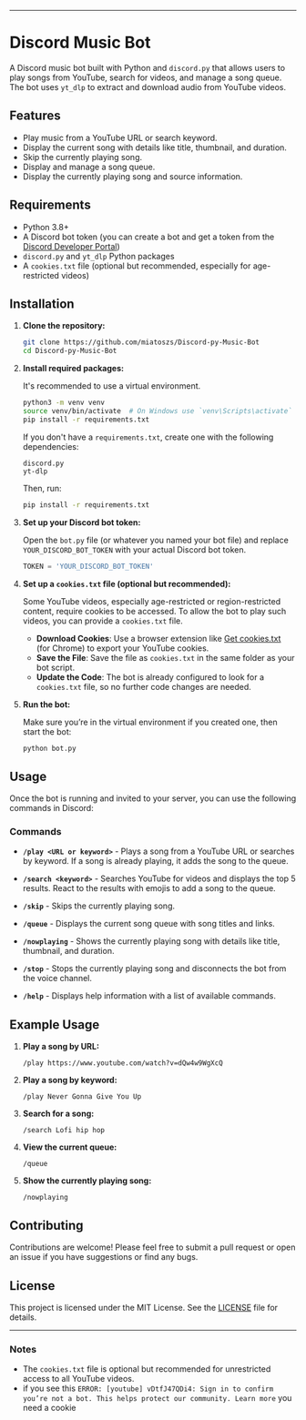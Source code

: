 

---

# Discord Music Bot

A Discord music bot built with Python and `discord.py` that allows users to play songs from YouTube, search for videos, and manage a song queue. The bot uses `yt_dlp` to extract and download audio from YouTube videos.

## Features

- Play music from a YouTube URL or search keyword.
- Display the current song with details like title, thumbnail, and duration.
- Skip the currently playing song.
- Display and manage a song queue.
- Display the currently playing song and source information.

## Requirements

- Python 3.8+
- A Discord bot token (you can create a bot and get a token from the [Discord Developer Portal](https://discord.com/developers/applications))
- `discord.py` and `yt_dlp` Python packages
- A `cookies.txt` file (optional but recommended, especially for age-restricted videos)

## Installation

1. **Clone the repository:**

   ```bash
   git clone https://github.com/miatoszs/Discord-py-Music-Bot
   cd Discord-py-Music-Bot
   ```

2. **Install required packages:**

   It's recommended to use a virtual environment.

   ```bash
   python3 -m venv venv
   source venv/bin/activate  # On Windows use `venv\Scripts\activate`
   pip install -r requirements.txt
   ```

   If you don't have a `requirements.txt`, create one with the following dependencies:

   ```plaintext
   discord.py
   yt-dlp
   ```

   Then, run:

   ```bash
   pip install -r requirements.txt
   ```

3. **Set up your Discord bot token:**

   Open the `bot.py` file (or whatever you named your bot file) and replace `YOUR_DISCORD_BOT_TOKEN` with your actual Discord bot token.

   ```python
   TOKEN = 'YOUR_DISCORD_BOT_TOKEN'
   ```

4. **Set up a `cookies.txt` file (optional but recommended):**

   Some YouTube videos, especially age-restricted or region-restricted content, require cookies to be accessed. To allow the bot to play such videos, you can provide a `cookies.txt` file.

   - **Download Cookies**: Use a browser extension like [Get cookies.txt](https://chrome.google.com/webstore/detail/get-cookiestxt/oknfoidjnjfofmieeigfakfgkkkeffeb) (for Chrome) to export your YouTube cookies.
   - **Save the File**: Save the file as `cookies.txt` in the same folder as your bot script.
   - **Update the Code**: The bot is already configured to look for a `cookies.txt` file, so no further code changes are needed.

5. **Run the bot:**

   Make sure you’re in the virtual environment if you created one, then start the bot:

   ```bash
   python bot.py
   ```

## Usage

Once the bot is running and invited to your server, you can use the following commands in Discord:

### Commands

- **`/play <URL or keyword>`** - Plays a song from a YouTube URL or searches by keyword. If a song is already playing, it adds the song to the queue.

- **`/search <keyword>`** - Searches YouTube for videos and displays the top 5 results. React to the results with emojis to add a song to the queue.

- **`/skip`** - Skips the currently playing song.

- **`/queue`** - Displays the current song queue with song titles and links.

- **`/nowplaying`** - Shows the currently playing song with details like title, thumbnail, and duration.

- **`/stop`** - Stops the currently playing song and disconnects the bot from the voice channel.

- **`/help`** - Displays help information with a list of available commands.

## Example Usage

1. **Play a song by URL:**
   ```
   /play https://www.youtube.com/watch?v=dQw4w9WgXcQ
   ```

2. **Play a song by keyword:**
   ```
   /play Never Gonna Give You Up
   ```

3. **Search for a song:**
   ```
   /search Lofi hip hop
   ```

4. **View the current queue:**
   ```
   /queue
   ```

5. **Show the currently playing song:**
   ```
   /nowplaying
   ```

## Contributing

Contributions are welcome! Please feel free to submit a pull request or open an issue if you have suggestions or find any bugs.

## License

This project is licensed under the MIT License. See the [LICENSE](LICENSE) file for details.

---

### Notes

- The `cookies.txt` file is optional but recommended for unrestricted access to all YouTube videos.
- if you see this ```ERROR: [youtube] vDtfJ47QDi4: Sign in to confirm you’re not a bot. This helps protect our community. Learn more``` you need a cookie

